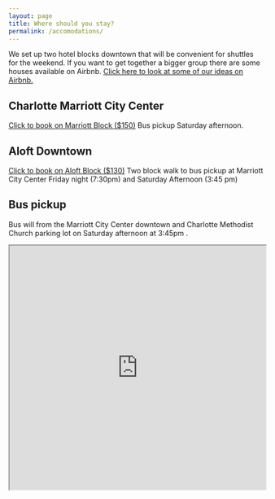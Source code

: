 ```yaml
---
layout: page
title: Where should you stay?
permalink: /accomodations/
---
```


We set up two hotel blocks downtown that will be convenient for shuttles for the weekend. If you want to get together a bigger group there are some houses available on Airbnb. <a href="https://www.airbnb.com/wishlists/455266952/join?invite_code=KPKXJRUR&inviter_id=25142608">Click here to look at some of our ideas on Airbnb.</a>

## Charlotte Marriott City Center
<a href="http://www.marriott.com/meeting-event-hotels/group-corporate-travel/groupCorp.mi?resLinkData=Rhyne/Paul%20Wedding%20Room%20Block%5Ecltcc%60rpwrpwa%60149.00%60USD%60false%604%6010/11/19%6010/13/19%609/11/19&app=resvlink&stop_mobi=yes">Click to book on Marriott Block ($150)</a>
Bus pickup Saturday afternoon.

## Aloft Downtown
<a href="https://www.marriott.com/events/start.mi?id=1549550430184&key=GRP">Click to book on Aloft Block ($130)</a>
Two block walk to bus pickup at Marriott City Center Friday night (7:30pm) and Saturday Afternoon (3:45 pm)

## Bus pickup
Bus will from the Marriott City Center downtown and Charlotte Methodist Church parking lot on Saturday afternoon at 3:45pm .

<iframe src="https://www.google.com/maps/d/embed?mid=1l-2KuiKD9YGM6nisbpKMbiqgCrjVUiKp&hl=en" width="100%" height="480"></iframe>
